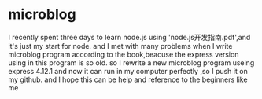 microblog
=======
I recently spent three days to learn node.js using 'node.js开发指南.pdf',and it's just my start for node.
and I met with many problems when I write microblog program according to the book,beacuse the express version using in this program is so old.
so  I rewrite a new microblog program useing express 4.12.1
and now it can run in my computer perfectly ,so I push it on my github.
and I hope this can be help and reference to the beginners like me 
